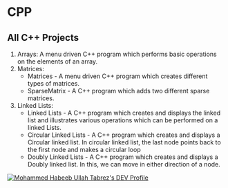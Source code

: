 # CPP
## All C++ Projects

1. Arrays: A menu driven C++ program which performs basic operations on the elements of an array.
2. Matrices: 
   * Matrices - A menu driven C++ program which creates different types of matrices.
   * SparseMatrix - A C++ program which adds two different sparse matrices.
3. Linked Lists:
   * Linked Lists - A C++ program which creates and displays the linked list and illustrates various operations which can be performed on a linked Lists.
   * Circular Linked Lists - A C++ program which creates and displays a Circular linked list. In circular linked list, the last node points back to the first node and makes a circular loop
   * Doubly Linked Lists - A C++ program which creates and displays a Doubly linked list. In this, we can move in either direction of a node.


[![Mohammed Habeeb Ullah Tabrez's DEV Profile](https://d2fltix0v2e0sb.cloudfront.net/dev-badge.svg)](https://dev.to/habeebullahtabrez)

